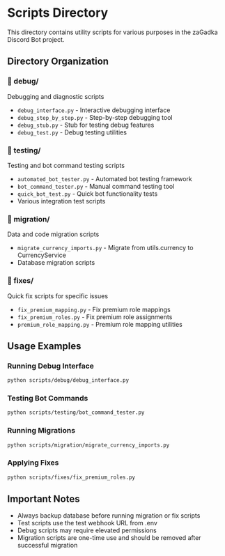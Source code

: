 # Scripts Directory

This directory contains utility scripts for various purposes in the zaGadka Discord Bot project.

## Directory Organization

### 📁 debug/
Debugging and diagnostic scripts
- `debug_interface.py` - Interactive debugging interface
- `debug_step_by_step.py` - Step-by-step debugging tool
- `debug_stub.py` - Stub for testing debug features
- `debug_test.py` - Debug testing utilities

### 📁 testing/
Testing and bot command testing scripts
- `automated_bot_tester.py` - Automated bot testing framework
- `bot_command_tester.py` - Manual command testing tool
- `quick_bot_test.py` - Quick bot functionality tests
- Various integration test scripts

### 📁 migration/
Data and code migration scripts
- `migrate_currency_imports.py` - Migrate from utils.currency to CurrencyService
- Database migration scripts

### 📁 fixes/
Quick fix scripts for specific issues
- `fix_premium_mapping.py` - Fix premium role mappings
- `fix_premium_roles.py` - Fix premium role assignments
- `premium_role_mapping.py` - Premium role mapping utilities

## Usage Examples

### Running Debug Interface
```bash
python scripts/debug/debug_interface.py
```

### Testing Bot Commands
```bash
python scripts/testing/bot_command_tester.py
```

### Running Migrations
```bash
python scripts/migration/migrate_currency_imports.py
```

### Applying Fixes
```bash
python scripts/fixes/fix_premium_roles.py
```

## Important Notes

- Always backup database before running migration or fix scripts
- Test scripts use the test webhook URL from .env
- Debug scripts may require elevated permissions
- Migration scripts are one-time use and should be removed after successful migration